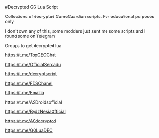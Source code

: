 #Decrypted GG Lua Script

Collections of decrypted GameGuardian scripts. For educational purposes only

I don't own any of this, some modders just sent me some scripts and I found some on Telegram

Groups to get decrypted lua

https://t.me/TopGEOChat

https://t.me/OfficialSerdadu

https://t.me/decryptscript

https://t.me/FDSChanel

https://t.me/Emailia

https://t.me/ASDroidsofficial

https://t.me/BydzNesiaOfficial

https://t.me/ASdecrypted

https://t.me/GGLuaDEC

